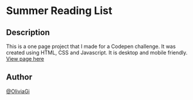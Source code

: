 # Summer Reading List
## Description
This is a one page project that I made for a Codepen challenge. It was created using HTML, CSS and Javascript. It is desktop and mobile friendly.<br>
[View page here](https://oliviagi.github.io/Webpage_Craft-Class-List/)
## Author
[@OliviaGi](https://github.com/OliviaGi)

